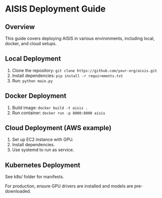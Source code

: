 # AISIS Deployment Guide

## Overview
This guide covers deploying AISIS in various environments, including local, docker, and cloud setups.

## Local Deployment
1. Clone the repository: `git clone https://github.com/your-org/aisis.git`
2. Install dependencies: `pip install -r requirements.txt`
3. Run: `python main.py`

## Docker Deployment
1. Build image: `docker build -t aisis .`
2. Run container: `docker run -p 8000:8000 aisis`

## Cloud Deployment (AWS example)
1. Set up EC2 instance with GPU.
2. Install dependencies.
3. Use systemd to run as service.

## Kubernetes Deployment
See k8s/ folder for manifests.

For production, ensure GPU drivers are installed and models are pre-downloaded.